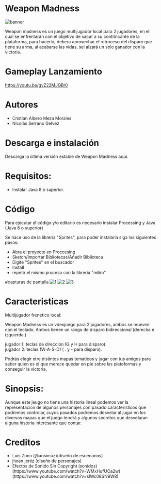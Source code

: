 # Weapon Madness
![banner ](https://user-images.githubusercontent.com/89560089/136522361-b6a7e69b-2830-43ac-86a9-48d2f65a3c4f.png)

Weapon madness es un juego multijugador local para 2 jugadores, en el cual se enfrentarán con el objetivo de sacar a su contrincante de la plataforma, para hacerlo, debera aprovechar el retroceso del disparo que tiene su arma, al acabarse las vidas, sel alzará un solo ganador con la victoria.

# Gameplay Lanzamiento 
https://youtu.be/gvZ22MJGBr0

# Autores
<ul>
  <li>Cristian Albero Meza Morales</li>
  <li>Nicolás Serrano Gelvez</li>
</ul>

# Descarga e instalación


<div>Descarga la última versión estable de Weapon Madness aqui. </div>

# Requisitos:
<ul>
  <li> Instalar Java 8 o superior.</li>
</ul>

# Código 

Para ejecutar el código y/o editarlo es necesario instalar Processing y Java (Java 8 o superior)

Se hace uso de la librería "Sprites", para poder instalarla siga los siguientes pasos:

 <ul>
  <li>Abra el proyecto en Proccesing</li>
  <li>Sketch/Importar Bibliotecas/Añadir Bibiloteca</li>
  <li>Digite "Sprites" en el buscador</li>
  <li>Install</li>
  <li>repetir el mismo proceso con la libreria "milim"</li>
  
  
</ul>
 
 #capturas de pantalla
 ![1](https://user-images.githubusercontent.com/89560089/136531893-36ea7a57-e1a2-4d1f-97be-3c594cbd9963.png)
 ![2](https://user-images.githubusercontent.com/89560089/136532130-eee271c1-4a4a-40c7-9b99-af3e841c4c81.png)
 ![3](https://user-images.githubusercontent.com/89560089/136532057-616ec0a7-2781-45cf-85b7-063724b7d815.png)
 
 # Caracteristicas
 
 Multijugador frenético local:
 
 Weapon Madness es un vdeojuego para 2 jugadores, ambos se mueven con el teclado.
 Ambos tienen un rango de disparo bidireccional (derecha e izquierda.)
 
 <div>jugador 1: teclas de dirección (G y H para disparo).</div>
 <div>jugador 2: teclas (W-A-S-D) ( . y - para disparo).</div>
 
 Podrás elegir etre distintos mapas tematicos y jugar con tus amigos para saber quien es el que merece quedar en pie sobre las plataformas y conseguir la victoria.
 
 # Sinopsis:
 Aunque este jeugo no tiene una historia lineal podemos ver la representacion de algunos personajes con pasado caracteristicos que podremos controlar, cuyos pasados podremos desvelar al jugar en los diversos mapas que el juego tendrá y algunos secretos que desvelaran alguna historia interesante que contar.
 
 # Creditos

<ul>
  <li> Luis Zuno (@ansimuz)(diseño de escenarios)</li>
  <li> jhoan jeréz (diseño de personajes) </li>
  <li> Efectos de Sonido Sin Copyright (sonidos)(https://www.youtube.com/watch?v=WMxHufUOa2w) (https://www.youtube.com/watch?v=slWc08SN9W8)</li>
                                              
</ul>
  




